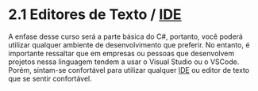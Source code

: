# 2.1 Editores de Texto / [IDE](https://pt.wikipedia.org/wiki/Ambiente_de_desenvolvimento_integrado)

A enfase desse curso será a parte básica do C#, portanto, você poderá utilizar qualquer ambiente de desenvolvimento que preferir.
No entanto, é importante ressaltar que em empresas ou pessoas que desenvolvem projetos nessa linguagem tendem a usar o Visual Studio ou o VSCode.
Porém, sintam-se confortável para utilizar qualquer [IDE](https://pt.wikipedia.org/wiki/Ambiente_de_desenvolvimento_integrado) ou editor de texto que se sentir confortável.
